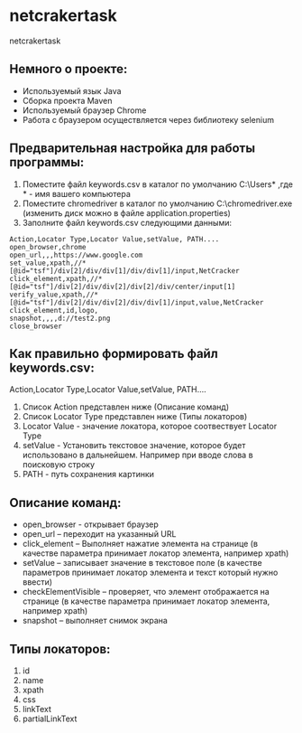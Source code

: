 # netcrakertask
netcrakertask

## Немного о проекте:
+ Используемый язык Java
+ Сборка проекта Maven
+ Используемый браузер Chrome
+ Работа с браузером осуществляется через библиотеку selenium

## Предварительная настройка для работы программы:
1. Поместите файл keywords.csv в каталог по умолчанию C:\Users\* ,где * - имя вашего компьютера
2. Поместите chromedriver в каталог по умолчанию C:\chromedriver.exe (изменить диск можно в файле application.properties)
3. Заполните файл keywords.csv следующими данными:
  
  ```
  Action,Locator Type,Locator Value,setValue, PATH....
  open_browser,chrome
  open_url,,,https://www.google.com
  set_value,xpath,//*[@id="tsf"]/div[2]/div/div[1]/div/div[1]/input,NetCracker
  click_element,xpath,//*[@id="tsf"]/div[2]/div/div[2]/div[2]/div/center/input[1]
  verify_value,xpath,//*[@id="tsf"]/div[2]/div/div[2]/div/div[1]/input,value,NetCracker
  click_element,id,logo,
  snapshot,,,,d://test2.png
  close_browser
  ```
  
  ## Как правильно формировать файл keywords.csv:
  
  Action,Locator Type,Locator Value,setValue, PATH....
  
  1. Список Action представлен ниже (Описание команд)
  2. Список Locator Type представлен ниже (Типы локаторов)
  3. Locator Value - значение локатора, которое соотвествует Locator Type 
  4. setValue - Установить текстовое значение, которое будет использовано в дальнейшем. Например при вводе слова в поисковую строку
  5. PATH - путь сохранения картинки
  
  
  
  ## Описание команд:
 - open_browser - открывает браузер
 - open_url – переходит на указанный URL
 - click_element – Выполняет нажатие элемента на странице (в качестве параметра
принимает локатор элемента, например xpath)
- setValue – записывает значение в текстовое поле (в качестве параметров
принимает локатор элемента и текст который нужно ввести)
- checkElementVisible – проверяет, что элемент отображается на странице (в
качестве параметра принимает локатор элемента, например xpath)
- snapshot – выполняет снимок экрана

## Типы локаторов:
1. id
2. name
3. xpath
4. css
5. linkText
6. partialLinkText
